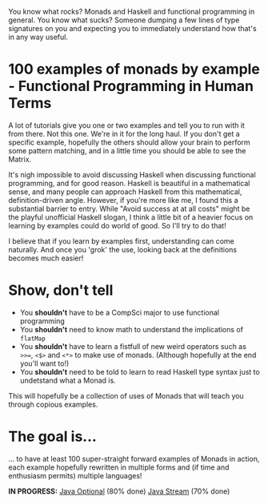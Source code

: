You know what rocks? Monads and Haskell and functional programming in general. You know what sucks? 
Someone dumping a few lines of type signatures on you and expecting you to immediately understand how that's in any way useful.


# 100 examples of monads by example - Functional Programming in Human Terms #
A lot of tutorials give you one or two examples and tell you to run with it from there. 
Not this one. We're in it for the long haul. If you don't get a specific example, hopefully the others should 
allow your brain to perform some pattern matching, and in a little time you should be able to see the Matrix.


It's nigh impossible to avoid discussing Haskell when discussing
functional programming, and for good reason. Haskell is beautiful in a mathematical sense, and 
many people can approach Haskell from this mathematical, definition-driven angle. However, if you're more
like me, I found this a substantial barrier to entry. While 
"Avoid success at at all costs" might be the playful unofficial Haskell slogan, I think a little bit of 
a heavier focus on learning by examples could do world of good. So I'll try to do that! 

I believe that if you learn by examples first, understanding can come naturally. And once you 'grok' the use, 
looking back at the definitions becomes much easier!


# Show, don't tell

* You **shouldn't** have to be a CompSci major to use functional programming
* You **shouldn't** need to know math to understand the implications of `flatMap`
* You **shouldn't** have to learn a fistfull of new weird operators such as `>>=`, `<$>` and `<*>` to make use of monads. (Although hopefully at the end you'll want to!)
* You **shouldn't** need to be told to learn to read Haskell type syntax just to undetstand what a Monad is.

This will hopefully be a collection of uses of Monads that will teach you through copious examples. 

# The goal is...
... to have at least 100 super-straight forward examples of Monads in action, each example hopefully rewritten in multiple 
forms and (if time and enthusiasm permits) multiple languages!


**IN PROGRESS:**
[Java Optional](JavaOptional.md) (80% done)
[Java Stream](JavaStream.md) (70% done)

